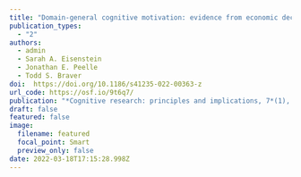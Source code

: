 ```yaml
---
title: "Domain-general cognitive motivation: evidence from economic decision-making -- Final Registered Report"
publication_types:
  - "2"
authors:
  - admin
  - Sarah A. Eisenstein
  - Jonathan E. Peelle
  - Todd S. Braver
doi:  https://doi.org/10.1186/s41235-022-00363-z
url_code: https://osf.io/9t6q7/
publication: "*Cognitive research: principles and implications, 7*(1), 23"
draft: false
featured: false
image:
  filename: featured
  focal_point: Smart
  preview_only: false
date: 2022-03-18T17:15:28.998Z
---
```

